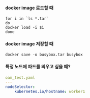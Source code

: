 #### docker image 로드할 때

```shell
for i in `ls *.tar`
do
docker load -i $i
done
```

#### docker image 저장할 때

```shell
docker save -o busybox.tar busybox
```

#### 특정 노드에 파드를 띄우고 싶을 때?

```yaml
oam_test.yaml
---
nodeSelector:
	kubernetes.io/hostname: worker1
```

